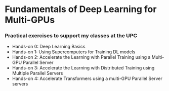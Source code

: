 # Fundamentals of Deep Learning for Multi-GPUs
### Practical exercises to support my classes at the UPC
* Hands-on 0: Deep Learning Basics
* Hands-on 1: Using Supercomputers for Training DL models
* Hands-on 2: Accelerate the Learning with Parallel Training using a Multi-GPU Parallel Server
* Hands-on 3: Accelerate the Learning with Distributed Training using Multiple Parallel Servers
* Hands-on 4: Accelerate Transformers using a multi-GPU Parallel Server servers
